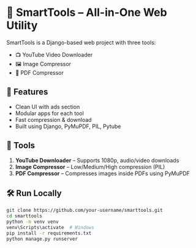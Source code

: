 # 🔧 SmartTools – All-in-One Web Utility

SmartTools is a Django-based web project with three tools:

- 📺 YouTube Video Downloader  
- 🖼️ Image Compressor  
- 📄 PDF Compressor  

## 🚀 Features

- Clean UI with ads section  
- Modular apps for each tool  
- Fast compression & download  
- Built using Django, PyMuPDF, PIL, Pytube  

## 📁 Tools

1. **YouTube Downloader** – Supports 1080p, audio/video downloads  
2. **Image Compressor** – Low/Medium/High compression (PIL)  
3. **PDF Compressor** – Compresses images inside PDFs using PyMuPDF  

## 🛠️ Run Locally

```bash
git clone https://github.com/your-username/smarttools.git
cd smarttools
python -m venv venv
venv\Scripts\activate  # Windows
pip install -r requirements.txt
python manage.py runserver
